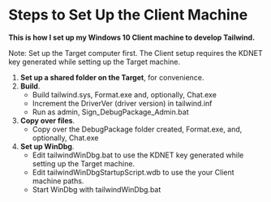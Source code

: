 # Steps to Set Up the Client Machine

**This is how I set up my Windows 10 Client machine to develop Tailwind.**

Note: Set up the Target computer first. The Client setup requires the KDNET key generated while setting up the Target machine.

1. **Set up a shared folder on the Target**, for convenience.
2. **Build**.
   - Build tailwind.sys, Format.exe and, optionally, Chat.exe
   - Increment the DriverVer (driver version) in tailwind.inf 
   - Run as admin, Sign_DebugPackage_Admin.bat
3. **Copy over files**.
   - Copy over the DebugPackage folder created, Format.exe, and, optionally, Chat.exe
4. **Set up WinDbg**.
   - Edit tailwindWinDbg.bat to use the KDNET key generated while setting up the Target machine.
   - Edit tailwindWinDbgStartupScript.wdb to use the your Client machine paths.
   - Start WinDbg with tailwindWinDbg.bat

